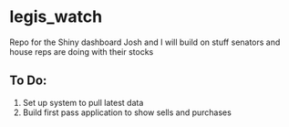 # legis_watch
Repo for the Shiny dashboard Josh and I will build on stuff senators and house reps are doing with their stocks

## To Do:
1. Set up system to pull latest data
2. Build first pass application to show sells and purchases
